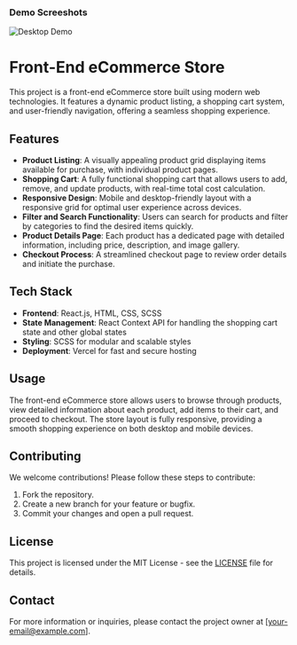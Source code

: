 

### Demo Screeshots

![Desktop Demo](./readme-images/desktop.png "Desktop Demo")

# Front-End eCommerce Store

This project is a front-end eCommerce store built using modern web technologies. It features a dynamic product listing, a shopping cart system, and user-friendly navigation, offering a seamless shopping experience.

## Features

- **Product Listing**: A visually appealing product grid displaying items available for purchase, with individual product pages.
- **Shopping Cart**: A fully functional shopping cart that allows users to add, remove, and update products, with real-time total cost calculation.
- **Responsive Design**: Mobile and desktop-friendly layout with a responsive grid for optimal user experience across devices.
- **Filter and Search Functionality**: Users can search for products and filter by categories to find the desired items quickly.
- **Product Details Page**: Each product has a dedicated page with detailed information, including price, description, and image gallery.
- **Checkout Process**: A streamlined checkout page to review order details and initiate the purchase.

## Tech Stack

- **Frontend**: React.js, HTML, CSS, SCSS
- **State Management**: React Context API for handling the shopping cart state and other global states
- **Styling**: SCSS for modular and scalable styles
- **Deployment**: Vercel for fast and secure hosting

## Usage

The front-end eCommerce store allows users to browse through products, view detailed information about each product, add items to their cart, and proceed to checkout. The store layout is fully responsive, providing a smooth shopping experience on both desktop and mobile devices.

## Contributing

We welcome contributions! Please follow these steps to contribute:

1. Fork the repository.
2. Create a new branch for your feature or bugfix.
3. Commit your changes and open a pull request.

## License

This project is licensed under the MIT License - see the [LICENSE](LICENSE) file for details.

## Contact

For more information or inquiries, please contact the project owner at [your-email@example.com].

